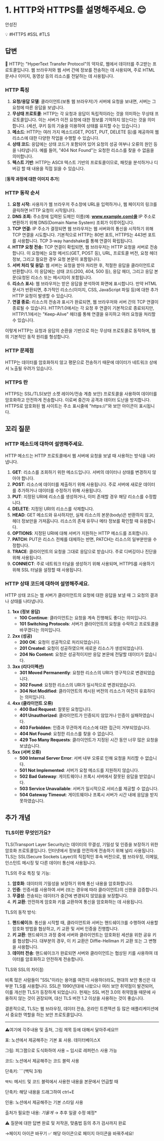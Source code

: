 # 1. HTTP와 HTTPS를 설명해주세요. 😊

안성진

💡 #HTTPS #SSL #TLS

## 답변

<aside>
📌 HTTP는 "HyperText Transfer Protocol"의 약자로, 웹에서 데이터를 주고받는 프로토콜입니다. 웹 브라우저와 웹 서버 간에 정보를 전송하는 데 사용되며, 주로 HTML 문서나 이미지, 동영상 등의 리소스를 전달하는 데 사용됩니다.

</aside>

### HTTP 특징

1. **요청/응답 모델**: 클라이언트(보통 웹 브라우저)가 서버에 요청을 보내면, 서버는 그 요청에 따른 응답을 보냅니다.
2. **무상태 프로토콜**: HTTP는 각 요청과 응답이 독립적이라는 것을 의미하는 무상태 프로토콜입니다. 이는 서버가 이전 요청에 대한 정보를 기억하지 않는다는 것을 의미합니다. (세션, 쿠키 등의 기술을 이용하여 상태를 유지할 수는 있습니다.)
3. **메소드**: HTTP는 여러 가지 메소드(GET, POST, PUT, DELETE 등)를 제공하여 웹 리소스에 대한 다양한 작업을 수행할 수 있습니다.
4. **상태 코드**: 응답에는 상태 코드가 포함되어 있어 요청의 성공 여부나 오류의 원인 등을 나타냅니다. 예를 들어, "404 Not Found"는 요청한 리소스를 찾을 수 없음을 의미합니다.
5. **텍스트 기반**: HTTP는 ASCII 텍스트 기반의 프로토콜이므로, 패킷을 분석하거나 디버깅 할 때 내용을 직접 읽을 수 있습니다.

[**동작 과정에 대한 이미지 추가**]

### HTTP 동작 순서

1. **요청 시작:** 사용자가 웹 브라우저 주소창에 URL을 입력하거나, 웹 페이지의 링크를 클릭하면 HTTP 요청이 시작됩니다.
2. **DNS 조회:** 주소창에 입력된 도메인 이름(예: **[www.example.com)을](http://www.example.xn--com%29-8040a/)** IP 주소로 변환하기 위해 DNS(Domain Name System) 조회가 이루어집니다.
3. **TCP 연결:** IP 주소가 결정되면 웹 브라우저는 웹 서버와의 통신을 시작하기 위해 TCP 연결을 시도합니다. 기본적으로 HTTP는 80번 포트, HTTPS는 443번 포트를 사용합니다. TCP 3-way handshake를 통해 연결이 확립됩니다.
4. **HTTP 요청 전송:** TCP 연결이 확립되면, 웹 브라우저는 HTTP 요청을 서버로 전송합니다. 이 요청에는 요청 메서드(GET, POST 등), URL, 프로토콜 버전, 요청 헤더 정보, 그리고 필요한 경우 요청 본문이 포함됩니다.
5. **서버 처리 및 응답:** 웹 서버는 요청을 받아 처리한 후, 적절한 응답을 클라이언트로 반환합니다. 이 응답에는 상태 코드(200, 404, 500 등), 응답 헤더, 그리고 응답 본문(요청된 리소스 또는 메시지)이 포함됩니다.
6. **리소스 표시:** 웹 브라우저는 받은 응답을 분석하여 화면에 표시합니다. 만약 HTML 문서가 반환되면, 추가적인 리소스(이미지, CSS, JavaScript 파일 등)에 대한 추가 HTTP 요청이 발생할 수 있습니다.
7. **연결 종료:** 리소스의 전송과 표시가 완료되면, 웹 브라우저와 서버 간의 TCP 연결이 종료될 수 있습니다. HTTP/1.0에서는 각 요청 후 연결이 기본적으로 종료되지만, HTTP/1.1에서는 "Keep-Alive" 헤더를 통해 연결을 유지하고 여러 요청을 처리할 수 있습니다.

이렇게 HTTP는 요청과 응답의 순환을 기반으로 하는 무상태 프로토콜로 동작하며, 웹의 기본적인 동작 원리를 형성합니다.

### HTTP 문제점

HTTP는 데이터를 암호화하지 않고 평문으로 전송하기 때문에 데이터가 네트워크 상에서 노출될 우려가 있습니다. 

### HTTPS 란

HTTPS는 SSL/TLS(보안 소켓 레이어/전송 계층 보안) 프로토콜을 사용하여 데이터를 암호화하고 안전하게 전송합니다. 이로써 중간자 공격과 데이터 도난을 방지합니다. HTTPS로 암호화된 웹 사이트는 주소 표시줄에 "https://"와 보안 아이콘이 표시됩니다.

## **꼬리 질문**

### HTTP **메소드에 대하여 설명해주세요.**

HTTP 메소드는 HTTP 프로토콜에서 웹 서버에 요청을 보낼 때 사용하는 방식을 나타냅니다.

1. **GET**: 리소스를 조회하기 위한 메소드입니다. 서버의 데이터나 상태를 변경하지 않아야 합니다.
2. **POST**: 리소스에 데이터를 제출하기 위해 사용됩니다. 주로 서버에 새로운 데이터를 추가하거나 데이터를 수정하기 위해 사용됩니다.
3. **PUT**: 지정된 URI에 리소스를 생성하거나, 이미 존재할 경우 해당 리소스를 수정합니다.
4. **DELETE**: 지정된 URI의 리소스를 삭제합니다.
5. **HEAD**: GET 메소드와 유사하지만, 실제 리소스의 본문(body)은 반환하지 않고, 헤더 정보만을 가져옵니다. 리소스의 존재 유무나 메타 정보를 확인할 때 유용합니다.
6. **OPTIONS**: 지정된 URI에 대해 서버가 지원하는 HTTP 메소드를 조회합니다.
7. **PATCH**: PUT은 리소스 전체를 대체하는 반면, PATCH는 리소스의 일부분만을 수정합니다.
8. **TRACE**: 클라이언트의 요청을 그대로 응답으로 받습니다. 주로 디버깅이나 진단을 위해 사용됩니다.
9. **CONNECT**: 주로 네트워크 터널을 생성하기 위해 사용되며, HTTPS를 사용하기 위해 SSL 터널을 설정할 때 사용됩니다.

### HTTP **상태 코드에 대하여 설명해주세요.**

HTTP 상태 코드는 웹 서버가 클라이언트의 요청에 대한 응답을 보낼 때 그 요청의 결과나 상태를 나타냅니다.

1. **1xx (정보 응답)**
    - **100 Continue**: 클라이언트는 요청을 계속 진행해도 좋다는 의미입니다.
    - **101 Switching Protocols**: 서버가 클라이언트의 요청을 수락하고 프로토콜을 바꾸겠다는 의미입니다.
2. **2xx (성공)**
    - **200 OK**: 요청이 성공적으로 처리되었습니다.
    - **201 Created**: 요청이 성공하였으며 새로운 리소스가 생성되었습니다.
    - **204 No Content**: 요청은 성공적이지만 응답 본문에 전달할 데이터가 없습니다.
3. **3xx (리다이렉션)**
    - **301 Moved Permanently**: 요청한 리소스의 URI가 영구적으로 변경되었습니다.
    - **302 Found**: 요청한 리소스의 URI가 일시적으로 변경되었습니다.
    - **304 Not Modified**: 클라이언트의 캐시된 버전의 리소스가 여전히 유효하다는 의미입니다.
4. **4xx (클라이언트 오류)**
    - **400 Bad Request**: 잘못된 요청입니다.
    - **401 Unauthorized**: 클라이언트가 인증되지 않았거나 인증이 실패하였습니다.
    - **403 Forbidden**: 인증과 무관하게 리소스에 대한 접근이 거부되었습니다.
    - **404 Not Found**: 요청한 리소스를 찾을 수 없습니다.
    - **429 Too Many Requests**: 클라이언트가 지정된 시간 동안 너무 많은 요청을 보냈습니다.
5. **5xx (서버 오류)**
    - **500 Internal Server Error**: 서버 내부 오류로 인해 요청을 처리할 수 없습니다.
    - **501 Not Implemented**: 서버가 요청 메소드를 지원하지 않습니다.
    - **502 Bad Gateway**: 게이트웨이나 프록시 서버에서 잘못된 응답을 받았습니다.
    - **503 Service Unavailable**: 서버가 일시적으로 서비스를 제공할 수 없습니다.
    - **504 Gateway Timeout**: 게이트웨이나 프록시 서버가 시간 내에 응답을 받지 못하였습니다.

## 추가 개념

### TLS이란 무엇인가요?

TLS(Transport Layer Security)는 데이터의 무결성, 기밀성 및 인증을 보장하기 위한 암호화 프로토콜입니다. 인터넷에서 정보를 안전하게 전송하기 위해 널리 사용됩니다. TLS는 SSL(Secure Sockets Layer)의 직접적인 후속 버전으로, 웹 브라우징, 이메일, 인스턴트 메시징 및 다른 데이터 통신에 사용됩니다.

TLS의 주요 특징 및 기능:

1. **암호화**: 데이터의 기밀성을 보장하기 위해 통신 내용을 암호화합니다.
2. **인증**: 인증서를 사용하여 서버 (또는 경우에 따라 클라이언트)의 신원을 검증합니다.
3. **무결성**: 전송되는 데이터가 중간에 변경되지 않았음을 보장합니다.
4. **키 교환**: 안전하게 암호화 키를 교환하여 통신을 암호화하는 데 사용됩니다.

TLS의 동작 방식:

1. **핸드쉐이크**: 통신을 시작할 때, 클라이언트와 서버는 핸드쉐이크를 수행하여 사용할 암호화 방법을 협상하고, 키 교환 및 서버 인증을 진행합니다.
2. **키 교환**: 핸드쉐이크 과정 중에 서버와 클라이언트는 암호화된 세션을 위한 공유 키를 협상합니다. 대부분의 경우, 이 키 교환은 Diffie-Hellman 키 교환 또는 그 변형을 사용합니다.
3. **데이터 전송**: 핸드쉐이크가 완료되면 서버와 클라이언트는 협상된 키를 사용하여 데이터를 암호화하고 안전하게 전송합니다.

TLS와 SSL의 차이점:

비록 많은 사람들이 "SSL"이라는 용어를 여전히 사용하더라도, 현대의 보안 통신은 대부분 TLS를 사용합니다. SSL은 1990년대에 나왔으나 여러 보안 취약점이 발견되어, 이를 개선한 TLS가 등장하게 되었습니다. 현재는 SSL 버전 3.0의 취약점들 때문에 사용하지 않는 것이 권장되며, 대신 TLS 버전 1.2 이상을 사용하는 것이 좋습니다.

결론적으로, TLS는 웹 브라우징, 데이터 전송, 온라인 트랜잭션 등 많은 애플리케이션에서 중요한 역할을 하는 보안 프로토콜입니다.

---

⚠️여기에 각주내용 및 출처, 그림 제목 등에 대해서 달아주세요!!!

표: 노션에서 제공해주는 기본 표 사용. 데이터베이스X

그림: 피그잼으로 도식화하여 사용 ~ 임시로 레퍼런스 사용 가능

코드: 노션에서 제공해주는 코드 블럭 사용 

단축키: ```(백틱 3개)

`백틱`: 메서드 및 코드 블럭에서 사용한 내용을 본문에서 언급할 때 

단축키: 해당 내용을 드래그하여 ctrl+E

인용: 노션에서 제공해주는 기본 스타일 사용

출처가 필요한 내용: *기울게* → 추후 일괄 수정 예정*

⚠️ 질문에 대한 답변 완료 및 저작권, 맞춤법 등의 추가 검사까지 완료

→페이지 아이콘 바꾸기 ✅ 해당 아이콘으로 페이지 아이콘을 바꿔주세요!
